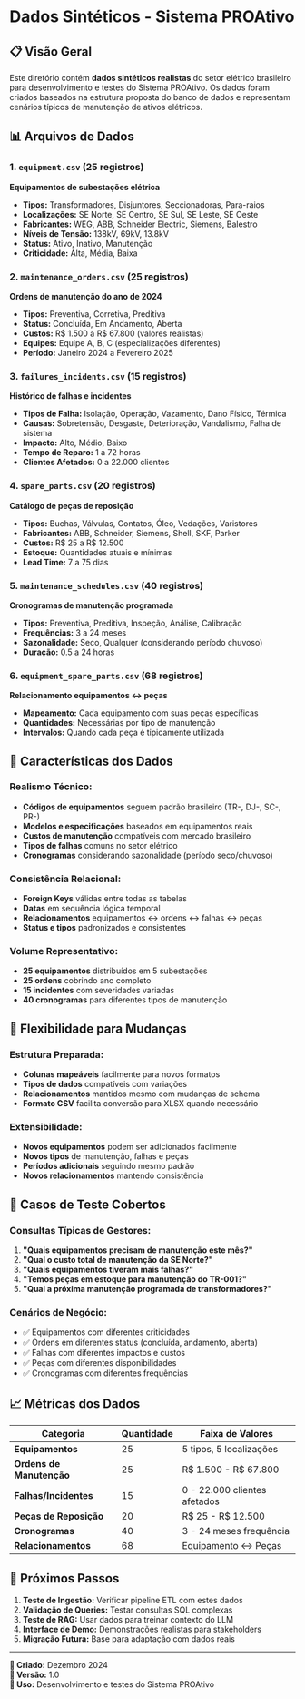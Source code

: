 # Dados Sintéticos - Sistema PROAtivo

## 📋 Visão Geral

Este diretório contém **dados sintéticos realistas** do setor elétrico brasileiro para desenvolvimento e testes do Sistema PROAtivo. Os dados foram criados baseados na estrutura proposta do banco de dados e representam cenários típicos de manutenção de ativos elétricos.

## 📊 Arquivos de Dados

### 1. `equipment.csv` (25 registros)
**Equipamentos de subestações elétrica**
- **Tipos:** Transformadores, Disjuntores, Seccionadoras, Para-raios
- **Localizações:** SE Norte, SE Centro, SE Sul, SE Leste, SE Oeste
- **Fabricantes:** WEG, ABB, Schneider Electric, Siemens, Balestro
- **Níveis de Tensão:** 138kV, 69kV, 13.8kV
- **Status:** Ativo, Inativo, Manutenção
- **Criticidade:** Alta, Média, Baixa

### 2. `maintenance_orders.csv` (25 registros)
**Ordens de manutenção do ano de 2024**
- **Tipos:** Preventiva, Corretiva, Preditiva
- **Status:** Concluída, Em Andamento, Aberta
- **Custos:** R$ 1.500 a R$ 67.800 (valores realistas)
- **Equipes:** Equipe A, B, C (especializações diferentes)
- **Período:** Janeiro 2024 a Fevereiro 2025

### 3. `failures_incidents.csv` (15 registros)
**Histórico de falhas e incidentes**
- **Tipos de Falha:** Isolação, Operação, Vazamento, Dano Físico, Térmica
- **Causas:** Sobretensão, Desgaste, Deterioração, Vandalismo, Falha de sistema
- **Impacto:** Alto, Médio, Baixo
- **Tempo de Reparo:** 1 a 72 horas
- **Clientes Afetados:** 0 a 22.000 clientes

### 4. `spare_parts.csv` (20 registros)
**Catálogo de peças de reposição**
- **Tipos:** Buchas, Válvulas, Contatos, Óleo, Vedações, Varistores
- **Fabricantes:** ABB, Schneider, Siemens, Shell, SKF, Parker
- **Custos:** R$ 25 a R$ 12.500
- **Estoque:** Quantidades atuais e mínimas
- **Lead Time:** 7 a 75 dias

### 5. `maintenance_schedules.csv` (40 registros)
**Cronogramas de manutenção programada**
- **Tipos:** Preventiva, Preditiva, Inspeção, Análise, Calibração
- **Frequências:** 3 a 24 meses
- **Sazonalidade:** Seco, Qualquer (considerando período chuvoso)
- **Duração:** 0.5 a 24 horas

### 6. `equipment_spare_parts.csv` (68 registros)
**Relacionamento equipamentos ↔ peças**
- **Mapeamento:** Cada equipamento com suas peças específicas
- **Quantidades:** Necessárias por tipo de manutenção
- **Intervalos:** Quando cada peça é tipicamente utilizada

## 🎯 Características dos Dados

### **Realismo Técnico:**
- **Códigos de equipamentos** seguem padrão brasileiro (TR-, DJ-, SC-, PR-)
- **Modelos e especificações** baseados em equipamentos reais
- **Custos de manutenção** compatíveis com mercado brasileiro
- **Tipos de falhas** comuns no setor elétrico
- **Cronogramas** considerando sazonalidade (período seco/chuvoso)

### **Consistência Relacional:**
- **Foreign Keys** válidas entre todas as tabelas
- **Datas** em sequência lógica temporal
- **Relacionamentos** equipamentos ↔ ordens ↔ falhas ↔ peças
- **Status e tipos** padronizados e consistentes

### **Volume Representativo:**
- **25 equipamentos** distribuídos em 5 subestações
- **25 ordens** cobrindo ano completo
- **15 incidentes** com severidades variadas
- **40 cronogramas** para diferentes tipos de manutenção

## 🔄 Flexibilidade para Mudanças

### **Estrutura Preparada:**
- **Colunas mapeáveis** facilmente para novos formatos
- **Tipos de dados** compatíveis com variações
- **Relacionamentos** mantidos mesmo com mudanças de schema
- **Formato CSV** facilita conversão para XLSX quando necessário

### **Extensibilidade:**
- **Novos equipamentos** podem ser adicionados facilmente
- **Novos tipos** de manutenção, falhas e peças
- **Períodos adicionais** seguindo mesmo padrão
- **Novos relacionamentos** mantendo consistência

## 🧪 Casos de Teste Cobertos

### **Consultas Típicas de Gestores:**
1. **"Quais equipamentos precisam de manutenção este mês?"**
2. **"Qual o custo total de manutenção da SE Norte?"**
3. **"Quais equipamentos tiveram mais falhas?"**
4. **"Temos peças em estoque para manutenção do TR-001?"**
5. **"Qual a próxima manutenção programada de transformadores?"**

### **Cenários de Negócio:**
- ✅ Equipamentos com diferentes criticidades
- ✅ Ordens em diferentes status (concluída, andamento, aberta)
- ✅ Falhas com diferentes impactos e custos
- ✅ Peças com diferentes disponibilidades
- ✅ Cronogramas com diferentes frequências

## 📈 Métricas dos Dados

| Categoria | Quantidade | Faixa de Valores |
|-----------|------------|------------------|
| **Equipamentos** | 25 | 5 tipos, 5 localizações |
| **Ordens de Manutenção** | 25 | R$ 1.500 - R$ 67.800 |
| **Falhas/Incidentes** | 15 | 0 - 22.000 clientes afetados |
| **Peças de Reposição** | 20 | R$ 25 - R$ 12.500 |
| **Cronogramas** | 40 | 3 - 24 meses frequência |
| **Relacionamentos** | 68 | Equipamento ↔ Peças |

## 🎯 Próximos Passos

1. **Teste de Ingestão:** Verificar pipeline ETL com estes dados
2. **Validação de Queries:** Testar consultas SQL complexas
3. **Teste de RAG:** Usar dados para treinar contexto do LLM
4. **Interface de Demo:** Demonstrações realistas para stakeholders
5. **Migração Futura:** Base para adaptação com dados reais

---

**📅 Criado:** Dezembro 2024  
**🔄 Versão:** 1.0  
**👥 Uso:** Desenvolvimento e testes do Sistema PROAtivo 